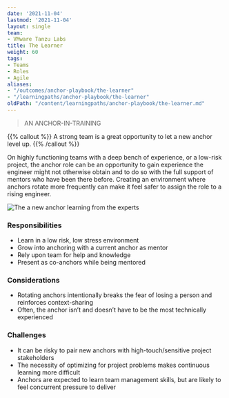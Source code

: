 ```yaml
---
date: '2021-11-04'
lastmod: '2021-11-04'
layout: single
team:
- VMware Tanzu Labs
title: The Learner
weight: 60
tags:
- Teams
- Roles
- Agile
aliases:
- "/outcomes/anchor-playbook/the-learner"
- "/learningpaths/anchor-playbook/the-learner"
oldPath: "/content/learningpaths/anchor-playbook/the-learner.md"
---
```

> AN ANCHOR-IN-TRAINING

{{% callout %}}
A strong team is a great opportunity to let a new anchor level up.
{{% /callout %}}

On highly functioning teams with a deep bench of experience, or a low-risk project, the anchor role can be an opportunity to gain experience the engineer might not otherwise obtain and to do so with the full support of mentors who have been there before. Creating an environment where anchors rotate more frequently can make it feel safer to assign the role to a rising engineer.

![The a new anchor learning from the experts](/courses/anchor-playbook/images/meeting2.jpg)

### Responsibilities
- Learn in a low risk, low stress environment
- Grow into anchoring with a current anchor as mentor
- Rely upon team for help and knowledge
- Present as co-anchors while being mentored

### Considerations
- Rotating anchors intentionally breaks the fear of losing a person and reinforces context-sharing
- Often, the anchor isn’t and doesn’t have to be the most technically experienced

### Challenges
- It can be risky to pair new anchors with high-touch/sensitive project stakeholders
- The necessity of optimizing for project problems makes continuous learning more difficult
- Anchors are expected to learn team management skills, but are likely to feel concurrent pressure to deliver
